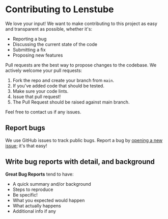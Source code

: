# Contributing to Lenstube

We love your input! We want to make contributing to this project as easy and transparent as possible, whether it's:

- Reporting a bug
- Discussing the current state of the code
- Submitting a fix
- Proposing new features

Pull requests are the best way to propose changes to the codebase. We actively welcome your pull requests:

1. Fork the repo and create your branch from `main`.
2. If you've added code that should be tested.
3. Make sure your code lints.
4. Issue that pull request!
5. The Pull Request should be raised against main branch.

Feel free to contact us if any issues.

## Report bugs

We use GitHub issues to track public bugs. Report a bug by [opening a new issue](https://github.com/lenstube-xyz/lenstube/issues); it's that easy!

## Write bug reports with detail, and background

**Great Bug Reports** tend to have:

- A quick summary and/or background
- Steps to reproduce
- Be specific!
- What you expected would happen
- What actually happens
- Additional info if any
